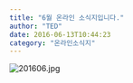 ```yaml
---
title: "6월 온라인 소식지입니다."
author: "TED"
date: 2016-06-13T10:44:23
category: "온라인소식지"
---
```


![201606.jpg](/files/attach/images/1659/249/033/d3bcfff81b98d538a154bb63f70168ce.jpg)
